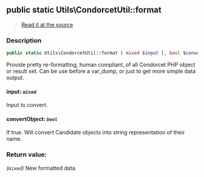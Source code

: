 ## public static Utils\CondorcetUtil::format

> [Read it at the source](https://github.com/julien-boudry/Condorcet/blob/master/src/Utils/CondorcetUtil.php#L80)

### Description    

```php
public static Utils\CondorcetUtil::format ( mixed $input [, bool $convertObject = true] ): mixed
```

Provide pretty re-formatting, human compliant, of all Condorcet PHP object or result set.
Can be use before a var_dump, or just to get more simple data output.
    

#### **input:** *`mixed`*   
Input to convert.    


#### **convertObject:** *`bool`*   
If true. Will convert Candidate objects into string representation of their name.    


### Return value:   

*(`mixed`)* New formatted data.

